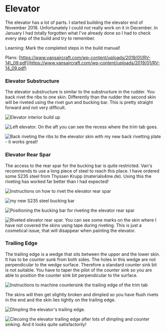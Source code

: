 # Elevator

The elevator has a lot of parts. I started building the elevator end of November 2018. Unfortunately I could not really work on it in December. In January I had totally forgotten what I've already done so I had to check every step of the build and try to remember.

Learning: Mark the completed steps in the build manual!

Plans: [https://www.vansaircraft.com/wp-content/uploads/2019/01/RV-14\_09.pdf](https://www.vansaircraft.com/wp-content/uploads/2019/01/RV-14_09.pdf)

### Elevator Substructure

The elevator substructure is similar to the substructure in the rudder. You back rivet the ribs to one skin. Differently than the rudder the second skin will be riveted using the rivet gun and bucking bar. This is pretty straight forward and not very difficult.

![Elevator interior build up](../.gitbook/assets/20181208_215742.jpg)

![Left elevator. On the aft you can see the recess where the trim tab goes.](../.gitbook/assets/20181209_171022.jpg)

![Back riveting the ribs to the elevator skin with my new back rivetting plate - it works great!](../.gitbook/assets/20190209_215507.jpg)

### Elevator Rear Spar

The access to the rear spar for the bucking bar is quite restricted. Van's recommends to use a long piece of steel to reach this place. I have ordered some S235 steel from Thyssen Krupp \(materials4me.de\). Using this the riveting has worked far better than I had expected!



![Instructions on how to rivet the elevator rear spar](../.gitbook/assets/bildschirmfoto-vom-2019-02-27-15-02-40.png)

![my new S235 steel bucking bar](../.gitbook/assets/whatsapp-image-2019-02-23-at-16.18.49.jpeg)

![Positioning the bucking bar for riveting the elevator rear spar](../.gitbook/assets/whatsapp-image-2019-02-23-at-16.18.49-1.jpeg)

![Riveted elevator rear spar. You can see some marks on the skin where I have not covered the skins using tape during riveting. This is just a cosmetical issue, that will disappear when painting the elevator.](../.gitbook/assets/whatsapp-image-2019-02-23-at-16.18.49-2.jpeg)

### Trailing Edge

The trailing edge is a wedge that sits between the upper and the lower skin. It has to be counter sunk from both sides. The holes in this wedge are not perpendicular to the wedge surface. Therefore a standard counter sink bit is not suitable. You have to taper the pilot of the counter sink so you are able to position the counter sink bit perpendicular to the surface.

![Instructions to machine countersink the trailing edge of the trim tab](../.gitbook/assets/bildschirmfoto-vom-2019-02-27-14-54-49.png)

The skins will then get slightly broken and dimpled so you have flush rivets in the end and the skin lies tightly on the trailing edge.

![DImpling the elevator&apos;s trailing edge.](../.gitbook/assets/20190212_210217.jpg)

![Clecoing the elevator trailing edge after lots of dimpling and counter sinking. And it looks quite satisfactorily!](../.gitbook/assets/20190212_215048.jpg)

